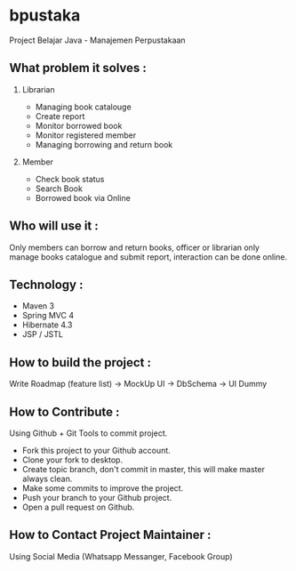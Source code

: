 # bpustaka
  Project Belajar Java - Manajemen Perpustakaan

## What problem it solves :
1. Librarian
   - Managing book catalouge
   - Create report
   - Monitor borrowed book
   - Monitor registered member
   - Managing borrowing and return book

2. Member
   - Check book status
   - Search Book
   - Borrowed book via Online   


## Who will use it :
   Only members can borrow and return books, officer or librarian only manage books catalogue and submit report, interaction can be done online.

## Technology :
   - Maven 3  
   - Spring MVC 4  
   - Hibernate 4.3
   - JSP / JSTL

## How to build the project : 
   Write Roadmap (feature list) -> MockUp UI -> DbSchema -> UI Dummy

## How to Contribute :
   Using Github + Git Tools to commit project.
   - Fork this project to your Github account.
   - Clone your fork to desktop.
   - Create topic branch, don't commit in master, this will make master always clean.
   - Make some commits to improve the project.
   - Push your branch to your Github project.
   - Open a pull request on Github.

## How to Contact Project Maintainer : 
   Using Social Media (Whatsapp Messanger, Facebook Group)
